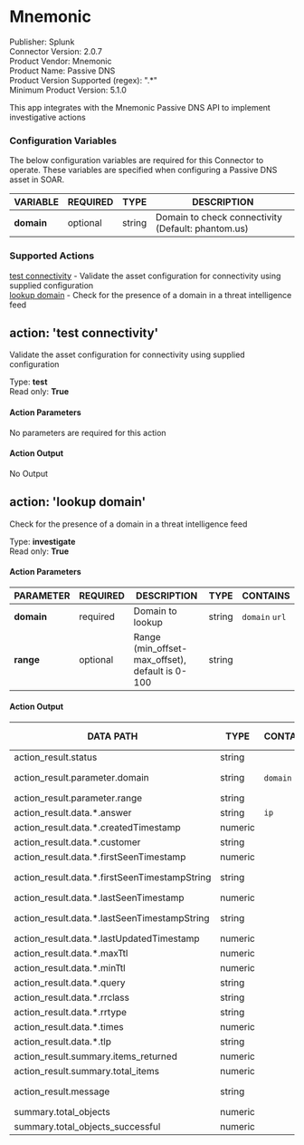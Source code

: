 [comment]: # "Auto-generated SOAR connector documentation"
# Mnemonic

Publisher: Splunk  
Connector Version: 2.0.7  
Product Vendor: Mnemonic  
Product Name: Passive DNS  
Product Version Supported (regex): ".\*"  
Minimum Product Version: 5.1.0  

This app integrates with the Mnemonic Passive DNS API to implement investigative actions

### Configuration Variables
The below configuration variables are required for this Connector to operate.  These variables are specified when configuring a Passive DNS asset in SOAR.

VARIABLE | REQUIRED | TYPE | DESCRIPTION
-------- | -------- | ---- | -----------
**domain** |  optional  | string | Domain to check connectivity (Default: phantom.us)

### Supported Actions  
[test connectivity](#action-test-connectivity) - Validate the asset configuration for connectivity using supplied configuration  
[lookup domain](#action-lookup-domain) - Check for the presence of a domain in a threat intelligence feed  

## action: 'test connectivity'
Validate the asset configuration for connectivity using supplied configuration

Type: **test**  
Read only: **True**

#### Action Parameters
No parameters are required for this action

#### Action Output
No Output  

## action: 'lookup domain'
Check for the presence of a domain in a threat intelligence feed

Type: **investigate**  
Read only: **True**

#### Action Parameters
PARAMETER | REQUIRED | DESCRIPTION | TYPE | CONTAINS
--------- | -------- | ----------- | ---- | --------
**domain** |  required  | Domain to lookup | string |  `domain`  `url` 
**range** |  optional  | Range (min_offset-max_offset), default is 0-100 | string | 

#### Action Output
DATA PATH | TYPE | CONTAINS | EXAMPLE VALUES
--------- | ---- | -------- | --------------
action_result.status | string |  |   success  failed 
action_result.parameter.domain | string |  `domain`  `url`  |   https://test.us  test.us 
action_result.parameter.range | string |  |   1-1  0-17 
action_result.data.\*.answer | string |  `ip`  |   52.91.186.198 
action_result.data.\*.createdTimestamp | numeric |  |   0 
action_result.data.\*.customer | string |  |  
action_result.data.\*.firstSeenTimestamp | numeric |  |   1487193402522 
action_result.data.\*.firstSeenTimestampString | string |  |   2017-02-15 13:16:42 PST 
action_result.data.\*.lastSeenTimestamp | numeric |  |   1509969898297 
action_result.data.\*.lastSeenTimestampString | string |  |   2017-11-06 04:04:58 PST 
action_result.data.\*.lastUpdatedTimestamp | numeric |  |   0 
action_result.data.\*.maxTtl | numeric |  |   600 
action_result.data.\*.minTtl | numeric |  |   600 
action_result.data.\*.query | string |  |   test.us 
action_result.data.\*.rrclass | string |  |   in 
action_result.data.\*.rrtype | string |  |   a 
action_result.data.\*.times | numeric |  |   145 
action_result.data.\*.tlp | string |  |   white 
action_result.summary.items_returned | numeric |  |   3 
action_result.summary.total_items | numeric |  |   3 
action_result.message | string |  |   Items returned: 3, Total items: 3 
summary.total_objects | numeric |  |   1 
summary.total_objects_successful | numeric |  |   1 